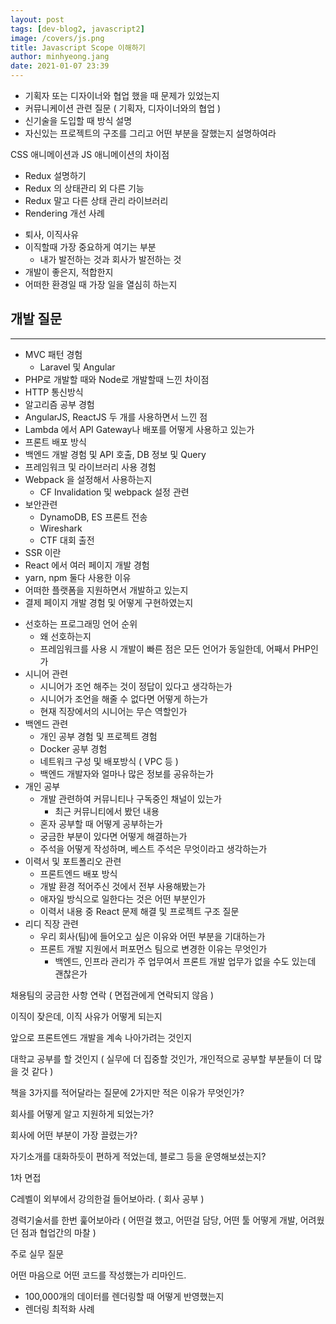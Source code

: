 ```yaml
---
layout: post
tags: [dev-blog2, javascript2]
image: /covers/js.png
title: Javascript Scope 이해하기
author: minhyeong.jang
date: 2021-01-07 23:39
---
```


- 기획자 또는 디자이너와 협업 했을 때 문제가 있었는지
- 커뮤니케이션 관련 질문 ( 기획자, 디자이너와의 협업 )
- 신기술을 도입할 때 방식 설명
- 자신있는 프로젝트의 구조를 그리고 어떤 부분을 잘했는지 설명하여라

CSS 애니메이션과 JS 애니메이션의 차이점

- Redux 설명하기
- Redux 의 상태관리 외 다른 기능
- Redux 말고 다른 상태 관리 라이브러리
- Rendering 개선 사례

* 퇴사, 이직사유
* 이직할때 가장 중요하게 여기는 부분
  - 내가 발전하는 것과 회사가 발전하는 것
* 개발이 좋은지, 적합한지
* 어떠한 환경일 때 가장 일을 열심히 하는지

## 개발 질문

---

- MVC 패턴 경험
  - Laravel 및 Angular
- PHP로 개발할 때와 Node로 개발할때 느낀 차이점
- HTTP 통신방식
- 알고리즘 공부 경험
- AngularJS, ReactJS 두 개를 사용하면서 느낀 점
- Lambda 에서 API Gateway나 배포를 어떻게 사용하고 있는가
- 프론트 배포 방식
- 백엔드 개발 경험 및 API 호출, DB 정보 및 Query
- 프레임워크 및 라이브러리 사용 경험
- Webpack 을 설정해서 사용하는지
  - CF Invalidation 및 webpack 설정 관련
- 보안관련
  - DynamoDB, ES 프론트 전송
  - Wireshark
  - CTF 대회 출전
- SSR 이란
- React 에서 여러 페이지 개발 경험
- yarn, npm 둘다 사용한 이유
- 어떠한 플랫폼을 지원하면서 개발하고 있는지
- 결제 페이지 개발 경험 및 어떻게 구현하였는지

* 선호하는 프로그래밍 언어 순위
  - 왜 선호하는지
  - 프레임워크를 사용 시 개발이 빠른 점은 모든 언어가 동일한데, 어째서 PHP인가
* 시니어 관련
  - 시니어가 조언 해주는 것이 정답이 있다고 생각하는가
  - 시니어가 조언을 해줄 수 없다면 어떻게 하는가
  - 현재 직장에서의 시니어는 무슨 역할인가
* 백엔드 관련
  - 개인 공부 경험 및 프로젝트 경험
  - Docker 공부 경험
  - 네트워크 구성 및 배포방식 ( VPC 등 )
  - 백엔드 개발자와 얼마나 많은 정보를 공유하는가
* 개인 공부
  - 개발 관련하여 커뮤니티나 구독중인 채널이 있는가
    - 최근 커뮤니티에서 봤던 내용
  - 혼자 공부할 때 어떻게 공부하는가
  - 궁금한 부분이 있다면 어떻게 해결하는가
  - 주석을 어떻게 작성하며, 베스트 주석은 무엇이라고 생각하는가
* 이력서 및 포트폴리오 관련
  - 프론트엔드 배포 방식
  - 개발 환경 적어주신 것에서 전부 사용해봤는가
  - 애자일 방식으로 일한다는 것은 어떤 부분인가
  - 이력서 내용 중 React 문제 해결 및 프로젝트 구조 질문
* 리디 직장 관련
  - 우리 회사(팀)에 들어오고 싶은 이유와 어떤 부분을 기대하는가
  - 프론트 개발 지원에서 퍼포먼스 팀으로 변경한 이유는 무엇인가
    - 백엔드, 인프라 관리가 주 업무여서 프론트 개발 업무가 없을 수도 있는데 괜찮은가

채용팀의 궁금한 사항 연락 ( 면접관에게 연락되지 않음 )

이직이 잦은데, 이직 사유가 어떻게 되는지

앞으로 프론트엔드 개발을 계속 나아가려는 것인지

대학교 공부를 할 것인지 ( 실무에 더 집중할 것인가, 개인적으로 공부할 부분들이 더 많을 것 같다 )

책을 3가지를 적어달라는 질문에 2가지만 적은 이유가 무엇인가?

회사를 어떻게 알고 지원하게 되었는가?

회사에 어떤 부분이 가장 끌렸는가?

자기소개를 대화하듯이 편하게 적었는데, 블로그 등을 운영해보셨는지?

1차 면접

C레벨이 외부에서 강의한걸 들어보아라. ( 회사 공부 )

경력기술서를 한번 훑어보아라 ( 어떤걸 했고, 어떤걸 담당, 어떤 툴 어떻게 개발, 어려웠던 점과 협업간의 마찰 )

주로 실무 질문

어떤 마음으로 어떤 코드를 작성했는가 리마인드.

- 100,000개의 데이터를 렌더링할 때 어떻게 반영했는지
- 렌더링 최적화 사례
